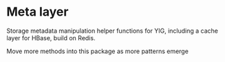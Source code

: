# Meta layer

Storage metadata manipulation helper functions for YIG, including a cache layer for HBase, build on Redis.

Move more methods into this package as more patterns emerge

